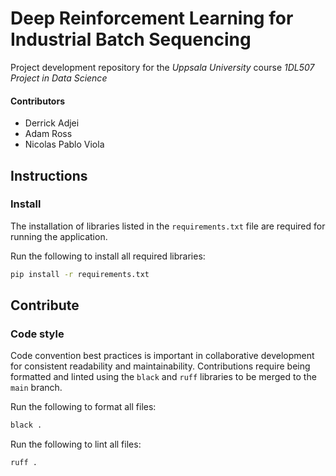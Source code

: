 # Deep Reinforcement Learning for Industrial Batch Sequencing

Project development repository for the _Uppsala University_ course _1DL507 Project in Data Science_

#### Contributors

* Derrick Adjei
* Adam Ross
* Nicolas Pablo Viola

## Instructions

### Install

The installation of libraries listed in the `requirements.txt` file are required for running the application.

Run the following to install all required libraries:

```bash
pip install -r requirements.txt
```

## Contribute

### Code style

Code convention best practices is important in collaborative development for consistent readability and maintainability. 
Contributions require being formatted and linted using the `black` and `ruff` libraries to be merged to the `main` branch.

Run the following to format all files:

```bash
black .
```

Run the following to lint all files:

```bash
ruff .
```
